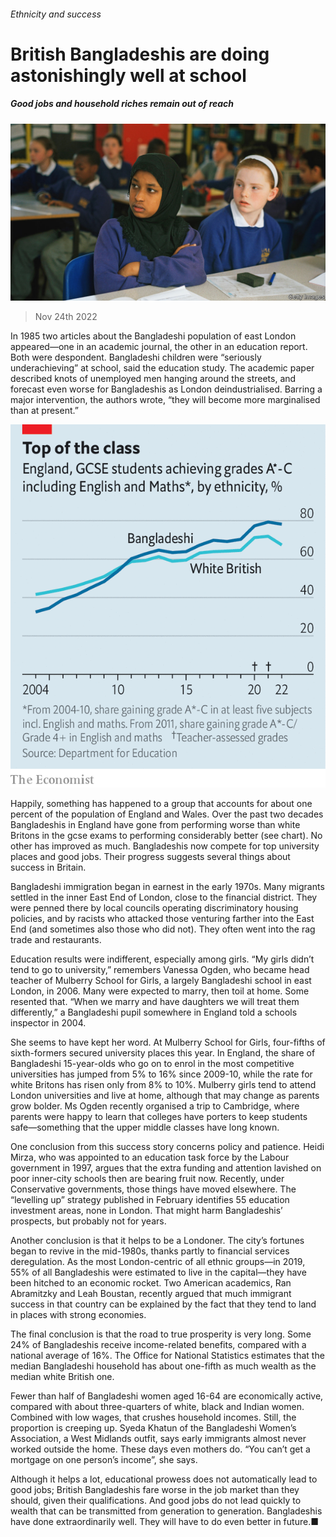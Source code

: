 ###### Ethnicity and success

# British Bangladeshis are doing astonishingly well at school 

##### Good jobs and household riches remain out of reach 

![image](images/20221126_BRP006.jpg) 

> Nov 24th 2022 

In 1985 two articles about the Bangladeshi population of east London appeared—one in an academic journal, the other in an education report. Both were despondent. Bangladeshi children were “seriously underachieving” at school, said the education study. The academic paper described knots of unemployed men hanging around the streets, and forecast even worse for Bangladeshis as London deindustrialised. Barring a major intervention, the authors wrote, “they will become more marginalised than at present.”

![image](images/20221126_BRC815.png) 


Happily, something has happened to a group that accounts for about one percent of the population of England and Wales. Over the past two decades Bangladeshis in England have gone from performing worse than white Britons in the gcse exams  to performing considerably better (see chart). No other  has improved as much. Bangladeshis now compete for top university places and good jobs. Their progress suggests several things about success in Britain. 

Bangladeshi immigration began in earnest in the early 1970s. Many migrants settled in the inner East End of London, close to the financial district. They were penned there by local councils operating discriminatory housing policies, and by racists who attacked those venturing farther into the East End (and sometimes also those who did not). They often went into the rag trade and restaurants. 

Education results were indifferent, especially among girls. “My girls didn’t tend to go to university,” remembers Vanessa Ogden, who became head teacher of Mulberry School for Girls, a largely Bangladeshi school in east London, in 2006. Many were expected to marry, then toil at home. Some resented that. “When we marry and have daughters we will treat them differently,” a Bangladeshi pupil somewhere in England told a schools inspector in 2004. 

She seems to have kept her word. At Mulberry School for Girls, four-fifths of sixth-formers secured university places this year. In England, the share of Bangladeshi 15-year-olds who go on to enrol in the most competitive universities has jumped from 5% to 16% since 2009-10, while the rate for white Britons has risen only from 8% to 10%. Mulberry girls tend to attend London universities and live at home, although that may change as parents grow bolder. Ms Ogden recently organised a trip to Cambridge, where parents were happy to learn that colleges have porters to keep students safe—something that the upper middle classes have long known. 

One conclusion from this success story concerns policy and patience. Heidi Mirza, who was appointed to an education task force by the Labour government in 1997, argues that the extra funding and attention lavished on poor inner-city schools then are bearing fruit now. Recently, under Conservative governments, those things have moved elsewhere. The “levelling up” strategy published in February identifies 55 education investment areas, none in London. That might harm Bangladeshis’ prospects, but probably not for years. 

Another conclusion is that it helps to be a Londoner. The city’s fortunes began to revive in the mid-1980s, thanks partly to financial services deregulation. As the most London-centric of all ethnic groups—in 2019, 55% of all Bangladeshis were estimated to live in the capital—they have been hitched to an economic rocket. Two American academics, Ran Abramitzky and Leah Boustan, recently argued that much immigrant success in that country can be explained by the fact that they tend to land in places with strong economies. 

The final conclusion is that the road to true prosperity is very long. Some 24% of Bangladeshis receive income-related benefits, compared with a national average of 16%. The Office for National Statistics estimates that the median Bangladeshi household has about one-fifth as much wealth as the median white British one.

Fewer than half of Bangladeshi women aged 16-64 are economically active, compared with about three-quarters of white, black and Indian women. Combined with low wages, that crushes household incomes. Still, the proportion is creeping up. Syeda Khatun of the Bangladeshi Women’s Association, a West Midlands outfit, says early immigrants almost never worked outside the home. These days even mothers do. “You can’t get a mortgage on one person’s income”, she says. 

Although it helps a lot, educational prowess does not automatically lead to good jobs; British Bangladeshis fare worse in the job market than they should, given their qualifications. And good jobs do not lead quickly to wealth that can be transmitted from generation to generation. Bangladeshis have done extraordinarily well. They will have to do even better in future.■



